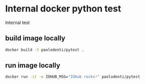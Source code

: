 # Internal docker python test

Internal test

## build image locally

```bash
docker build -t paolodenti/pytest .
```

## run image locally

```bash
docker run -it -e IOHUB_MSG="IOhub rocks!" paolodenti/pytest
```
